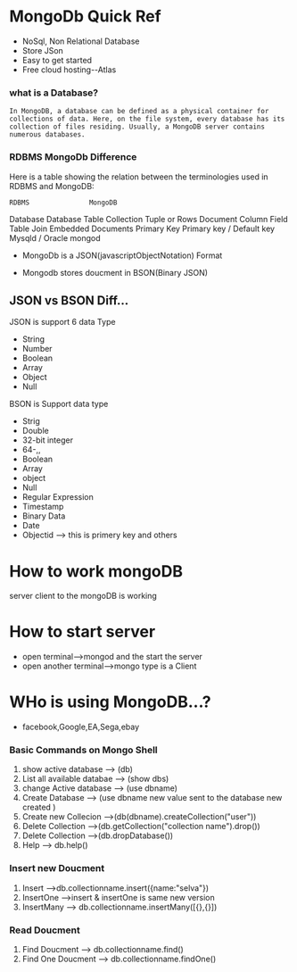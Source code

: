 # MongoDb Quick Ref

  * NoSql, Non Relational Database
  * Store JSon
  * Easy to get started
  * Free cloud hosting--Atlas

### what is a Database?

    In MongoDB, a database can be defined as a physical container for collections of data. Here, on the file system, every database has its collection of files residing. Usually, a MongoDB server contains numerous databases.

### RDBMS MongoDb Difference

Here is a table showing the relation between the terminologies used in RDBMS and MongoDB:


    RDBMS	            MongoDB

Database	            Database
Table	                Collection
Tuple or Rows	        Document
Column	                Field
Table Join	            Embedded Documents
Primary Key	            Primary key / Default key
Mysqld / Oracle	mongod


* MongoDb is a JSON(javascriptObjectNotation) Format

* Mongodb stores doucment in BSON(Binary JSON)

## JSON vs BSON Diff...

JSON is support 6 data Type

* String
* Number
* Boolean
* Array
* Object
* Null


BSON is Support data type

* Strig
* Double
* 32-bit integer
* 64-,,
* Boolean
* Array
* object
* Null
* Regular Expression
* Timestamp
* Binary Data
* Date
* Objectid  --> this is primery key
and others


# How to work mongoDB

  server
  client to the mongoDB is working

# How to start server

* open terminal-->mongod and the start the server
* open another terminal-->mongo type is a Client

# WHo is using MongoDB...?

* facebook,Google,EA,Sega,ebay


### Basic Commands on Mongo Shell

1. show active database --> (db)
2. List all available databae --> (show dbs)
3. change Active database --> (use dbname)
4. Create Database  --> (use dbname new value sent to the database new created )
5. Create new Collecion -->(db(dbname).createCollection("user"))
6. Delete Collection -->(db.getCollection("collection name").drop())
7. Delete Collection -->(db.dropDatabase())
8. Help --> db.help()

### Insert new Doucment
1. Insert -->db.collectionname.insert({name:"selva"})
2. InsertOne -->insert & insertOne is same new version
3. InsertMany --> db.collectionname.insertMany([{},{}])

### Read Doucment
1. Find Doucment --> db.collectionname.find()
2. Find One Doucment --> db.collectionname.findOne()